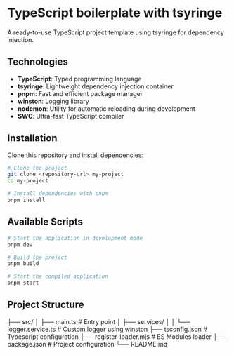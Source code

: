 # TypeScript boilerplate with tsyringe

A ready-to-use TypeScript project template using tsyringe for dependency injection.

## Technologies

- **TypeScript**: Typed programming language
- **tsyringe**: Lightweight dependency injection container
- **pnpm**: Fast and efficient package manager
- **winston**: Logging library
- **nodemon**: Utility for automatic reloading during development
- **SWC**: Ultra-fast TypeScript compiler

## Installation

Clone this repository and install dependencies:

```bash
# Clone the project
git clone <repository-url> my-project
cd my-project

# Install dependencies with pnpm
pnpm install
```

## Available Scripts

```bash
# Start the application in development mode
pnpm dev

# Build the project
pnpm build

# Start the compiled application
pnpm start
```

## Project Structure

├── src/
│   ├── main.ts                 # Entry point
│   ├── services/
│   │   └── logger.service.ts   # Custom logger using winston
├── tsconfig.json               # Typescript configuration
├── register-loader.mjs         # ES Modules loader
├── package.json                # Project configuration
└── README.md   

